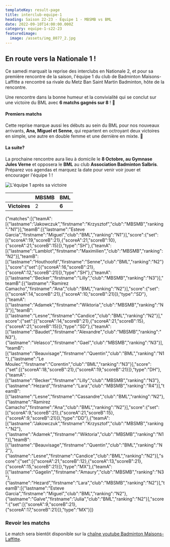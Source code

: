 ```yaml
---
templateKey: result-page
title: interclub-equipe-1
heading: Saison 22-23 - Équipe 1 - MBSMB vs BML
date: 2022-09-10T14:00:00.000Z
category: equipe-1-s22-23
featuredimage:
  image: /assets/img_8077_2.jpg
---
```

## En route vers la Nationale 1 !

Ce samedi marquait la reprise des interclubs en Nationale 2, et pour sa première rencontre de la saison, l'équipe 1 du club de Badminton Maisons-Laffitte a rencontré sa rivale du Metz Ban Saint Martin Badminton, hôte de la rencontre.

Une rencontre dans la bonne humeur et la convivialité qui se conclut sur une victoire du BML avec **6 matchs gagnés sur 8** ! 🎉

#### Premiers matchs

Cette reprise marque aussi les débuts au sein du BML pour nos nouveaux arrivants, **Ana, Miguel et Senne**, qui repartent en octroyant deux victoires en simple, une autre en double femme et une dernière en mixte. 💪

#### La suite?

La prochaine rencontre aura lieu à domicile le **8 Octobre, au Gymnase Jules Verne** et opposera le **BML** au club **Association Badminton Salbris**. Préparez vos agendas et marquez la date pour venir voir jouer et encourager l'équipe 1 !

![L'équipe 1 après sa victoire](/assets/img_8077_2.jpg "L'équipe 1 après sa victoire")

|               | MBSMB | BML   |
| ------------- | ----- | ----- |
| **Victoires** | 2     | **6** |

<scoreboard>{"matches":[{"teamA":[{"lastname":"Jakowczuk","firstname":"Krzysztof","club":"MBSMB","ranking":"N1"}],"teamB":[{"lastname":"Esteve Garcia","firstname":"Miguel","club":"BML","ranking":"N1"}],"score":{"set":[{"scoreA":19,"scoreB":21},{"scoreA":21,"scoreB":10},{"scoreA":21,"scoreB":15}]},"type":"SH"},{"teamA":[{"lastname":"Lamblot","firstname":"Maximilien","club":"MBSMB","ranking":"N2"}],"teamB":[{"lastname":"Houthoofd","firstname":"Senne","club":"BML","ranking":"N2"}],"score":{"set":[{"scoreA":16,"scoreB":21},{"scoreA":12,"scoreB":21}]},"type":"SH"},{"teamA":[{"lastname":"Becker","firstname":"Lilly","club":"MBSMB","ranking":"N3"}],"teamB":[{"lastname":"Ramirez Camacho","firstname":"Ana","club":"BML","ranking":"N2"}],"score":{"set":[{"scoreA":14,"scoreB":21},{"scoreA":10,"scoreB":21}]},"type":"SD"},{"teamA":[{"lastname":"Adamek","firstname":"Wiktoria","club":"MBSMB","ranking":"N3"}],"teamB":[{"lastname":"Lesne","firstname":"Candice","club":"BML","ranking":"N2"}],"score":{"set":[{"scoreA":14,"scoreB":21},{"scoreA":21,"scoreB":15},{"scoreA":21,"scoreB":15}]},"type":"SD"},{"teamA":[{"lastname":"Baudet","firstname":"Alexandre","club":"MBSMB","ranking":"N3"},{"lastname":"Velasco","firstname":"Gael","club":"MBSMB","ranking":"N3"}],"teamB":[{"lastname":"Beauvisage","firstname":"Quentin","club":"BML","ranking":"N1"},{"lastname":"Le Moulec","firstname":"Corentin","club":"BML","ranking":"N3"}],"score":{"set":[{"scoreA":18,"scoreB":21},{"scoreA":19,"scoreB":21}]},"type":"DH"},{"teamA":[{"lastname":"Becker","firstname":"Lilly","club":"MBSMB","ranking":"N3"},{"lastname":"Hezard","firstname":"Lara","club":"MBSMB","ranking":"R4"}],"teamB":[{"lastname":"Lesne","firstname":"Cassandre","club":"BML","ranking":"N2"},{"lastname":"Ramirez Camacho","firstname":"Ana","club":"BML","ranking":"N2"}],"score":{"set":[{"scoreA":9,"scoreB":21},{"scoreA":21,"scoreB":15},{"scoreA":9,"scoreB":21}]},"type":"DD"},{"teamA":[{"lastname":"Jakowczuk","firstname":"Krzysztof","club":"MBSMB","ranking":"N2"},{"lastname":"Adamek","firstname":"Wiktoria","club":"MBSMB","ranking":"N1"}],"teamB":[{"lastname":"Beauvisage","firstname":"Quentin","club":"BML","ranking":"N2"},{"lastname":"Lesne","firstname":"Candice","club":"BML","ranking":"N2"}],"score":{"set":[{"scoreA":21,"scoreB":12},{"scoreA":13,"scoreB":21},{"scoreA":15,"scoreB":21}]},"type":"MX"},{"teamA":[{"lastname":"Gagelin","firstname":"Amaury","club":"MBSMB","ranking":"N3"},{"lastname":"Hezard","firstname":"Lara","club":"MBSMB","ranking":"N2"}],"teamB":[{"lastname":"Esteve Garcia","firstname":"Miguel","club":"BML","ranking":"N2"},{"lastname":"Galve","firstname":"Julia","club":"BML","ranking":"N2"}],"score":{"set":[{"scoreA":9,"scoreB":21},{"scoreA":17,"scoreB":21}]},"type":"MX"}]}</scoreboard>

### Revoir les matchs

Le match sera bientôt disponible sur la [chaîne youtube Badminton Maisons-Laffitte](https://www.youtube.com/channel/UC9cBewd4vtXbI2ZwGLY9OlQ).